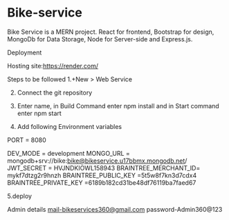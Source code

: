 # Bike-service
Bike Service is a MERN project. 
React for frontend, Bootstrap for design, MongoDb for Data Storage, Node for Server-side and Express.js.

Deployment

Hosting site:https://render.com/

Steps to be followed
1.+New > Web Service

2. Connect the git repository

3. Enter name, in Build Command enter npm install and in Start command enter npm start

4. Add following Environment variables


PORT = 8080

DEV_MODE = development
MONGO_URL = mongodb+srv://bike:bike@bikeservice.u17bbmx.mongodb.net/
JWT_SECRET = HVJNDKIOWL158943
BRAINTREE_MERCHANT_ID= mykf7dtzg2r9hnzh
BRAINTREE_PUBLIC_KEY =5t5w8f7kn3d7cdx4
BRAINTREE_PRIVATE_KEY =6189b182cd31be48df76119ba7faed67

5.deploy

Admin details
mail-bikeservices360@gmail.com
password-Admin360@123

